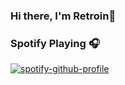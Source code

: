 ### Hi there, I'm Retroin👋


### Spotify Playing 🎧
[![spotify-github-profile](https://spotify-github-profile.vercel.app/api/view?uid=314ubqcugkircvgbrbc6xtltvpye&cover_image=true&theme=novatorem&bar_color=000000&bar_color_cover=false)](https://spotify-github-profile.vercel.app/api/view?uid=314ubqcugkircvgbrbc6xtltvpye&redirect=true)
